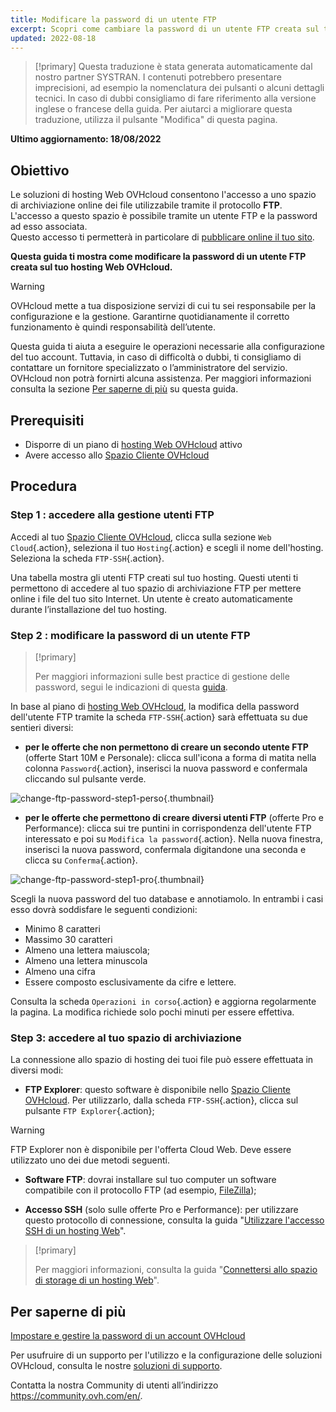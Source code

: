 ```yaml
---
title: Modificare la password di un utente FTP
excerpt: Scopri come cambiare la password di un utente FTP creata sul tuo hosting Web OVH
updated: 2022-08-18
---
```


> [!primary]
> Questa traduzione è stata generata automaticamente dal nostro partner SYSTRAN. I contenuti potrebbero presentare imprecisioni, ad esempio la nomenclatura dei pulsanti o alcuni dettagli tecnici. In caso di dubbi consigliamo di fare riferimento alla versione inglese o francese della guida. Per aiutarci a migliorare questa traduzione, utilizza il pulsante "Modifica" di questa pagina.
>

**Ultimo aggiornamento: 18/08/2022**

## Obiettivo

Le soluzioni di hosting Web OVHcloud consentono l'accesso a uno spazio di archiviazione online dei file utilizzabile tramite il protocollo **FTP**.<br>L'accesso a questo spazio è possibile tramite un utente FTP e la password ad esso associata.
<br>Questo accesso ti permetterà in particolare di [pubblicare online il tuo sito](/pages/web/hosting/hosting_how_to_get_my_website_online#3-caricare-i-file).

**Questa guida ti mostra come modificare la password di un utente FTP creata sul tuo hosting Web OVHcloud.**

> [!warning]
>
> OVHcloud mette a tua disposizione servizi di cui tu sei responsabile per la configurazione e la gestione. Garantirne quotidianamente il corretto funzionamento è quindi responsabilità dell’utente.
>
> Questa guida ti aiuta a eseguire le operazioni necessarie alla configurazione del tuo account. Tuttavia, in caso di difficoltà o dubbi, ti consigliamo di contattare un fornitore specializzato o l’amministratore del servizio. OVHcloud non potrà fornirti alcuna assistenza. Per maggiori informazioni consulta la sezione [Per saperne di più](#gofurther) su questa guida.
>

## Prerequisiti

- Disporre di un piano di [hosting Web OVHcloud](https://www.ovhcloud.com/it/web-hosting/) attivo
- Avere accesso allo [Spazio Cliente OVHcloud](https://www.ovh.com/auth/?action=gotomanager&from=https://www.ovh.it/&ovhSubsidiary=it)

## Procedura

### Step 1 : accedere alla gestione utenti FTP

Accedi al tuo [Spazio Cliente OVHcloud](https://www.ovh.com/auth/?action=gotomanager&from=https://www.ovh.it/&ovhSubsidiary=it), clicca sulla sezione `Web Cloud`{.action}, seleziona il tuo `Hosting`{.action} e scegli il nome dell'hosting. Seleziona la scheda `FTP-SSH`{.action}.

Una tabella mostra gli utenti FTP creati sul tuo hosting. Questi utenti ti permettono di accedere al tuo spazio di archiviazione FTP per mettere online i file del tuo sito Internet. Un utente è creato automaticamente durante l’installazione del tuo hosting. 

### Step 2 : modificare la password di un utente FTP

> [!primary]
>
> Per maggiori informazioni sulle best practice di gestione delle password, segui le indicazioni di questa [guida](/pages/account/customer/manage-ovh-password).
>

In base al piano di [hosting Web OVHcloud](https://www.ovhcloud.com/it/web-hosting/), la modifica della password dell'utente FTP tramite la scheda `FTP-SSH`{.action} sarà effettuata su due sentieri diversi:

- **per le offerte che non permettono di creare un secondo utente FTP** (offerte Start 10M e Personale): clicca sull'icona a forma di matita nella colonna `Password`{.action}, inserisci la nuova password e confermala cliccando sul pulsante verde.

![change-ftp-password-step1-perso](images/change-ftp-password-step1-perso.png){.thumbnail}

- **per le offerte che permettono di creare diversi utenti FTP** (offerte Pro e Performance): clicca sui tre puntini in corrispondenza dell'utente FTP interessato e poi su `Modifica la password`{.action}. Nella nuova finestra, inserisci la nuova password, confermala digitandone una seconda e clicca su `Conferma`{.action}.

![change-ftp-password-step1-pro](images/change-ftp-password-step1-pro.png){.thumbnail}

Scegli la nuova password del tuo database e annotiamolo. In entrambi i casi esso dovrà soddisfare le seguenti condizioni:

- Minimo 8 caratteri
- Massimo 30 caratteri
- Almeno una lettera maiuscola;
- Almeno una lettera minuscola
- Almeno una cifra
- Essere composto esclusivamente da cifre e lettere.

Consulta la scheda `Operazioni in corso`{.action} e aggiorna regolarmente la pagina. La modifica richiede solo pochi minuti per essere effettiva.

### Step 3: accedere al tuo spazio di archiviazione

La connessione allo spazio di hosting dei tuoi file può essere effettuata in diversi modi:

- **FTP Explorer**: questo software è disponibile nello [Spazio Cliente OVHcloud](https://www.ovh.com/auth/?action=gotomanager&from=https://www.ovh.it/&ovhSubsidiary=it). Per utilizzarlo, dalla scheda `FTP-SSH`{.action}, clicca sul pulsante `FTP Explorer`{.action};

> [!warning]
>
> FTP Explorer non è disponibile per l'offerta Cloud Web. Deve essere utilizzato uno dei due metodi seguenti.

- **Software FTP**: dovrai installare sul tuo computer un software compatibile con il protocollo FTP (ad esempio, [FileZilla](/pages/web/hosting/ftp_filezilla_user_guide));

- **Accesso SSH** (solo sulle offerte Pro e Performance): per utilizzare questo protocollo di connessione, consulta la guida "[Utilizzare l'accesso SSH di un hosting Web](/pages/web/hosting/ssh_on_webhosting)".

> [!primary]
>
> Per maggiori informazioni, consulta la guida "[Connettersi allo spazio di storage di un hosting Web](/pages/web/hosting/ftp_connection)".
>

## Per saperne di più <a name="gofurther"></a>

[Impostare e gestire la password di un account OVHcloud](/pages/account/customer/manage-ovh-password)

Per usufruire di un supporto per l'utilizzo e la configurazione delle soluzioni OVHcloud, consulta le nostre [soluzioni di supporto](https://www.ovhcloud.com/it/support-levels/).

Contatta la nostra Community di utenti all’indirizzo <https://community.ovh.com/en/>.
